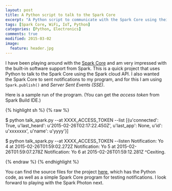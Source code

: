 ```yaml
---
layout: post
title: A Python script to talk to the Spark Core
excerpt: "A Python script to communicate with the Spark Core using their cloud API, which lists registered Cores as well as implements a Server Sent Events (SSE) notification scheme that uses Spark.publish()."  
tags: [Spark Core, WiFi, IoT, Python]
categories: [Python, Electronics]
comments: true
modified: 2015-03-02
image:
  feature: header.jpg
---
```


I have been playing around with the [Spark Core][1] and am very
impressed with the built-in software support from Spark. This is a
quick project that uses Python to talk to the Spark Core using the
Spark cloud API. I also wanted the Spark Core to sent notifications to
my program, and for this I am using `Spark.publish()` and *Server Sent
Events (SSE)*.

Here is a sample run of the program. (You can get the *access token* from Spark Build IDE.)

{% highlight sh %}
{% raw %}

$ python talk_spark.py --at XXXX_ACCESS_TOKEN --list
[{u'connected': True, u'last_heard': u'2015-02-26T02:17:22.450Z', u'last_app': None, u'id': u'xxxxxxx', u'name': u'yyyy'}]

$ python talk_spark.py --at XXXX_ACCESS_TOKEN --listen
Notification: Yo 4 at 2015-02-26T01:59:02.272Z
Notification: Yo 5 at 2015-02-26T01:59:07.278Z
Notification: Yo 6 at 2015-02-26T01:59:12.281Z
^Cexiting.

{% endraw %}
{% endhighlight %}

You can find the source files for the project [here][2], which has the
Python code, as well as a simple Spark Core program for testing
notifications. I look forward to playing with the Spark Photon next.

[1]: https://www.spark.io/
[2]: https://github.com/electronut/talk_spark 